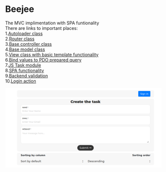 # Beejee
The MVC implimentation with SPA funtionality <br />
There are links to important places: <br />
    1.[Autoloader class](https://github.com/LikeFireStrike/Beejee-test-task/blob/889584d4be210730a7b3781309673bf1bfe0e292/Core/Autoloader.php#L1) <br />
    2.[Router class](https://github.com/LikeFireStrike/Beejee-test-task/blob/889584d4be210730a7b3781309673bf1bfe0e292/Core/Router.php#L1) <br />
    3.[Base controller class](https://github.com/LikeFireStrike/Beejee-test-task/blob/889584d4be210730a7b3781309673bf1bfe0e292/Core/Controller.php#L1) <br />
    4.[Base model class](https://github.com/LikeFireStrike/Beejee-test-task/blob/889584d4be210730a7b3781309673bf1bfe0e292/Core/Model.php#L1) <br />
    5.[View class with basic template functionality](https://github.com/LikeFireStrike/Beejee-test-task/blob/889584d4be210730a7b3781309673bf1bfe0e292/Core/View.php#L1) <br />
    6.[Bind values to PDO prepared query](https://github.com/LikeFireStrike/Beejee-test-task/blob/master/Core/Model.php#L78) <br />
    7.[JS Task module](https://github.com/LikeFireStrike/Beejee-test-task/blob/889584d4be210730a7b3781309673bf1bfe0e292/assets/js/task.js#L1) <br />
    8.[SPA functionality](https://github.com/LikeFireStrike/Beejee-test-task/blob/889584d4be210730a7b3781309673bf1bfe0e292/assets/js/main.js#L1) <br />
    9.[Backend validation](https://github.com/LikeFireStrike/Beejee-test-task/blob/889584d4be210730a7b3781309673bf1bfe0e292/Controllers/TaskController.php#L121) <br />
    10.[Login action](https://github.com/LikeFireStrike/Beejee-test-task/blob/889584d4be210730a7b3781309673bf1bfe0e292/Controllers/UserController.php#L4) <br />
    
![screenshot](https://raw.githubusercontent.com/LikeFireStrike/Beejee-test-task/master/Beejee-task.png)
